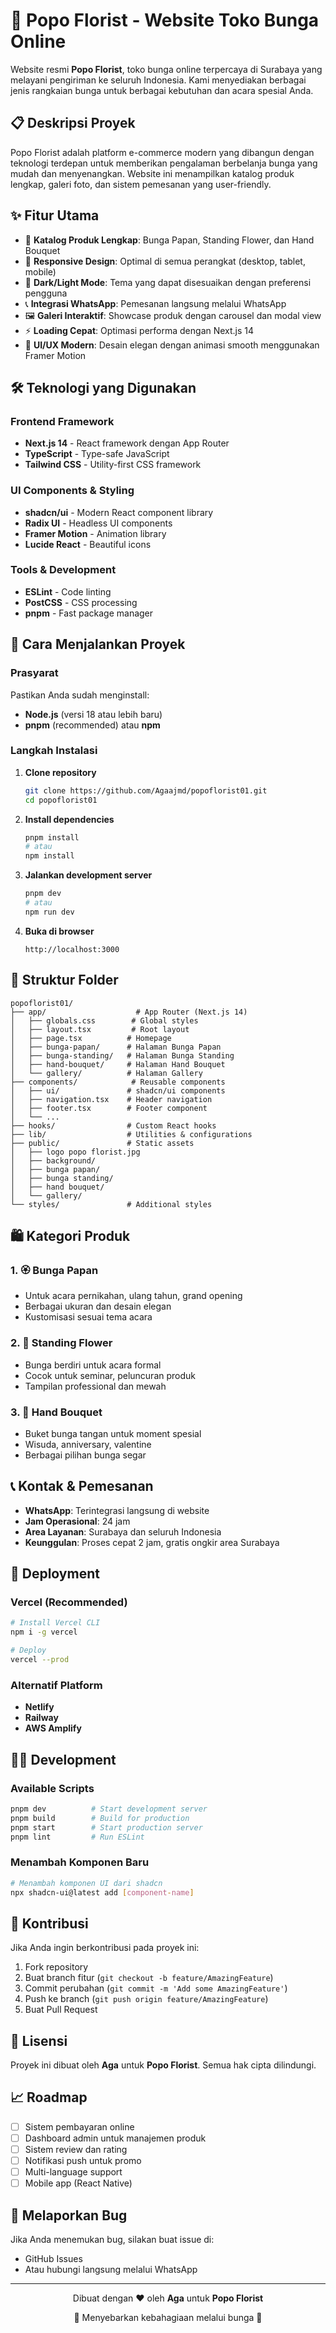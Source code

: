 # 🌸 Popo Florist - Website Toko Bunga Online

Website resmi **Popo Florist**, toko bunga online terpercaya di Surabaya yang melayani pengiriman ke seluruh Indonesia. Kami menyediakan berbagai jenis rangkaian bunga untuk berbagai kebutuhan dan acara spesial Anda.

## 📋 Deskripsi Proyek

Popo Florist adalah platform e-commerce modern yang dibangun dengan teknologi terdepan untuk memberikan pengalaman berbelanja bunga yang mudah dan menyenangkan. Website ini menampilkan katalog produk lengkap, galeri foto, dan sistem pemesanan yang user-friendly.

## ✨ Fitur Utama

- 🌺 **Katalog Produk Lengkap**: Bunga Papan, Standing Flower, dan Hand Bouquet
- 📱 **Responsive Design**: Optimal di semua perangkat (desktop, tablet, mobile)
- 🌙 **Dark/Light Mode**: Tema yang dapat disesuaikan dengan preferensi pengguna
- 📞 **Integrasi WhatsApp**: Pemesanan langsung melalui WhatsApp
- 🖼️ **Galeri Interaktif**: Showcase produk dengan carousel dan modal view
- ⚡ **Loading Cepat**: Optimasi performa dengan Next.js 14
- 🎨 **UI/UX Modern**: Desain elegan dengan animasi smooth menggunakan Framer Motion

## 🛠️ Teknologi yang Digunakan

### Frontend Framework
- **Next.js 14** - React framework dengan App Router
- **TypeScript** - Type-safe JavaScript
- **Tailwind CSS** - Utility-first CSS framework

### UI Components & Styling
- **shadcn/ui** - Modern React component library
- **Radix UI** - Headless UI components
- **Framer Motion** - Animation library
- **Lucide React** - Beautiful icons

### Tools & Development
- **ESLint** - Code linting
- **PostCSS** - CSS processing
- **pnpm** - Fast package manager

## 🚀 Cara Menjalankan Proyek

### Prasyarat
Pastikan Anda sudah menginstall:
- **Node.js** (versi 18 atau lebih baru)
- **pnpm** (recommended) atau **npm**

### Langkah Instalasi

1. **Clone repository**
   ```bash
   git clone https://github.com/Agaajmd/popoflorist01.git
   cd popoflorist01
   ```

2. **Install dependencies**
   ```bash
   pnpm install
   # atau
   npm install
   ```

3. **Jalankan development server**
   ```bash
   pnpm dev
   # atau
   npm run dev
   ```

4. **Buka di browser**
   ```
   http://localhost:3000
   ```

## 📁 Struktur Folder

```
popoflorist01/
├── app/                    # App Router (Next.js 14)
│   ├── globals.css        # Global styles
│   ├── layout.tsx         # Root layout
│   ├── page.tsx          # Homepage
│   ├── bunga-papan/      # Halaman Bunga Papan
│   ├── bunga-standing/   # Halaman Bunga Standing
│   ├── hand-bouquet/     # Halaman Hand Bouquet
│   └── gallery/          # Halaman Gallery
├── components/            # Reusable components
│   ├── ui/               # shadcn/ui components
│   ├── navigation.tsx    # Header navigation
│   ├── footer.tsx        # Footer component
│   └── ...
├── hooks/                # Custom React hooks
├── lib/                  # Utilities & configurations
├── public/               # Static assets
│   ├── logo popo florist.jpg
│   ├── background/
│   ├── bunga papan/
│   ├── bunga standing/
│   ├── hand bouquet/
│   └── gallery/
└── styles/               # Additional styles
```

## 🛍️ Kategori Produk

### 1. 🏵️ Bunga Papan
- Untuk acara pernikahan, ulang tahun, grand opening
- Berbagai ukuran dan desain elegan
- Kustomisasi sesuai tema acara

### 2. 🌹 Standing Flower
- Bunga berdiri untuk acara formal
- Cocok untuk seminar, peluncuran produk
- Tampilan professional dan mewah

### 3. 💐 Hand Bouquet
- Buket bunga tangan untuk moment spesial
- Wisuda, anniversary, valentine
- Berbagai pilihan bunga segar

## 📞 Kontak & Pemesanan

- **WhatsApp**: Terintegrasi langsung di website
- **Jam Operasional**: 24 jam
- **Area Layanan**: Surabaya dan seluruh Indonesia
- **Keunggulan**: Proses cepat 2 jam, gratis ongkir area Surabaya

## 🚀 Deployment

### Vercel (Recommended)
```bash
# Install Vercel CLI
npm i -g vercel

# Deploy
vercel --prod
```

### Alternatif Platform
- **Netlify**
- **Railway**
- **AWS Amplify**

## 🧑‍💻 Development

### Available Scripts
```bash
pnpm dev          # Start development server
pnpm build        # Build for production
pnpm start        # Start production server
pnpm lint         # Run ESLint
```

### Menambah Komponen Baru
```bash
# Menambah komponen UI dari shadcn
npx shadcn-ui@latest add [component-name]
```

## 🤝 Kontribusi

Jika Anda ingin berkontribusi pada proyek ini:

1. Fork repository
2. Buat branch fitur (`git checkout -b feature/AmazingFeature`)
3. Commit perubahan (`git commit -m 'Add some AmazingFeature'`)
4. Push ke branch (`git push origin feature/AmazingFeature`)
5. Buat Pull Request

## 📄 Lisensi

Proyek ini dibuat oleh **Aga** untuk **Popo Florist**. Semua hak cipta dilindungi.

## 📈 Roadmap

- [ ] Sistem pembayaran online
- [ ] Dashboard admin untuk manajemen produk
- [ ] Sistem review dan rating
- [ ] Notifikasi push untuk promo
- [ ] Multi-language support
- [ ] Mobile app (React Native)

## 🐛 Melaporkan Bug

Jika Anda menemukan bug, silakan buat issue di:
- GitHub Issues
- Atau hubungi langsung melalui WhatsApp

---

<div align="center">
  <p>Dibuat dengan ❤️ oleh <strong>Aga</strong> untuk <strong>Popo Florist</strong></p>
  <p>🌸 Menyebarkan kebahagiaan melalui bunga 🌸</p>
</div>
